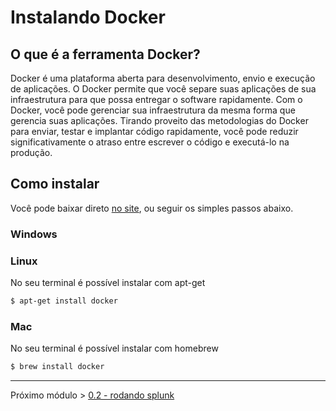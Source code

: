 # Instalando Docker
## O que é a ferramenta Docker?
Docker é uma plataforma aberta para desenvolvimento, envio e execução de aplicações. O Docker permite que você separe suas aplicações de sua infraestrutura para que possa entregar o software rapidamente. Com o Docker, você pode gerenciar sua infraestrutura da mesma forma que gerencia suas aplicações. Tirando proveito das metodologias do Docker para enviar, testar e implantar código rapidamente, você pode reduzir significativamente o atraso entre escrever o código e executá-lo na produção.

## Como instalar
 Você pode baixar direto [no site](https://docs.docker.com/get-docker/), ou seguir os simples passos abaixo.
### Windows

### Linux
No seu terminal é possível instalar com apt-get
```sh
$ apt-get install docker
```

### Mac
No seu terminal é possível instalar com homebrew
  ```sh
  $ brew install docker
  ```

------------------------------------------
  Próximo módulo > [0.2 - rodando splunk](./02-rodando-o-splunk)